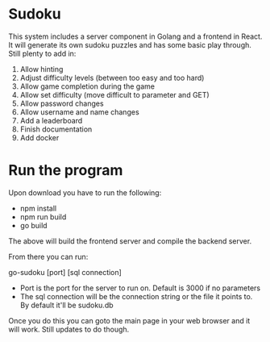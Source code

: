 # Sudoku

This system includes a server component in Golang and a frontend in React. It will generate its own sudoku puzzles and has some basic play through. Still plenty to add in:

1. Allow hinting
2. Adjust difficulty levels (between too easy and too hard)
3. Allow game completion during the game
4. Allow set difficulty (move difficult to parameter and GET)
5. Allow password changes
6. Allow username and name changes
7. Add a leaderboard
8. Finish documentation
9. Add docker

# Run the program

Upon download you have to run the following:

- npm install
- npm run build
- go build

The above will build the frontend server and compile the backend server.

From there you can run:

go-sudoku [port] [sql connection]

- Port is the port for the server to run on. Default is 3000 if no parameters
- The sql connection will be the connection string or the file it points to. By default it'll be sudoku.db

Once you do this you can goto the main page in your web browser and it will work. Still updates to do though.
